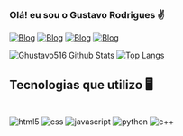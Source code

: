 

### Olá! eu sou o Gustavo Rodrigues ✌️


[![Blog](https://img.shields.io/badge/Instagram-E4405F?style=for-the-badge&logo=instagram&logoColor=white)](https://www.instagram.com/gu_roodri/)
[![Blog](https://img.shields.io/badge/Facebook-1877F2?style=for-the-badge&logo=facebook&logoColor=white)](https://www.facebook.com/gustavo100RODRIGUES)
[![Blog](https://img.shields.io/badge/LinkedIn-0077B5?style=for-the-badge&logo=linkedin&logoColor=white)](https://www.facebook.com/gustavo100RODRIGUES)
[![Blog](https://img.shields.io/badge/Gmail-D14836?style=for-the-badge&logo=gmail&logoColor=white)](ghustavo516@gmail.com)


![Ghustavo516 Github Stats](https://github-readme-stats.vercel.app/api?username=Ghustavo516&bg_color=0,19549C,1BA6A8&title_color=FFFF&text_color=f5f5f5)
[![Top Langs](https://github-readme-stats.vercel.app/api/top-langs/?username=Ghustavo516&layout=compact&bg_color=0,1BA6A8,19549C&title_color=fff&text_color=fff)](https://github.com/anuraghazra/github-readme-stats)


## Tecnologias que utilizo 🖥️

<div style="display: inline_block"><br/>
    <img align="center" alt="html5" src="https://img.shields.io/badge/HTML5-E34F26?style=for-the-badge&logo=html5&logoColor=white">
    <img align="center" alt="css" src="https://img.shields.io/badge/CSS3-1572B6?style=for-the-badge&logo=css3&logoColor=white">
    <img align="center" alt="javascript" src="https://img.shields.io/badge/JavaScript-F7DF1E?style=for-the-badge&logo=javascript&logoColor=black">
    <img align="center" alt="python" src="https://img.shields.io/badge/Python-14354C?style=for-the-badge&logo=python&logoColor=white">
    <img align="center" alt="c++" src="https://res.cloudinary.com/practicaldev/image/fetch/s--6Ri8EqF---/c_limit%2Cf_auto%2Cfl_progressive%2Cq_auto%2Cw_880/https://img.shields.io/badge/C%252B%252B-00599C%3Fstyle%3Dfor-the-badge%26logo%3Dc%252B%252B%26logoColor%3Dwhite">
</div>




